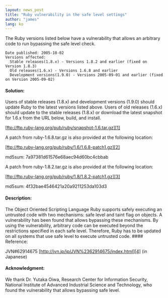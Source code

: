 ```yaml
---
layout: news_post
title: "Ruby vulnerability in the safe level settings"
author: "james"
lang: ko
---
```


The Ruby versions listed below have a vulnerability that allows an
arbitrary code to run bypassing the safe level check.

    
    Date published: 2005-10-02
    Versions affected:
      Stable releases(1.8.x) - Versions 1.8.2 and earlier (fixed on Version 1.8.3)
      Old releases(1.6.x) - Versions 1.6.8 and earlier
      Development versions(1.9.0) - Versions 2005-09-01 and earlier (fixed on Version 2005-09-02)

#### Solution:

Users of stable releases (1.8.x) and development versions (1.9.0) should
update Ruby to the latest versions listed above. Users of old releases
(1.6.x) should update to the stable releases (1.8.x) or download the
latest snapshot for 1.6.x from the URL below, build, and install.

[ftp://ftp.ruby-lang.org/pub/ruby/snapshot-1.6.tar.gz][1]

A patch from ruby-1.6.8.tar.gz is also provided at the following
location:

[ftp://ftp.ruby-lang.org/pub/ruby/1.6/1.6.8-patch1.gz][2]

md5sum: 7a97381d61576e68aec94d60bc4cbbab

A patch from ruby-1.8.2.tar.gz is also provided at the following
location:

[ftp://ftp.ruby-lang.org/pub/ruby/1.8/1.8.2-patch1.gz][3]

md5sum: 4f32bae4546421a20a9211253da103d3

#### Description:

 The Object Oriented Scripting Language Ruby supports safely executing an untrusted code with two mechanisms: safe level and taint flag on objects. A vulnerability has been found that allows bypassing these mechanisms. By using the vulnerability, arbitrary code can be executed beyond the restrictions specified in each safe level. Therefore, Ruby has to be updated on all systems that use safe level to execute untrusted code. #### Reference:

JVN#62914675 [http://jvn.jp/jp/JVN%2362914675/index.html][4] (in
Japanese)

#### Acknowledgment:

We thank Dr. Yutaka Oiwa, Research Center for Information Security,
National Institute of Advanced Industrial Science and Technology, who
found the vulnerability that allows bypassing safe level.



[1]: ftp://ftp.ruby-lang.org/pub/ruby/snapshot-1.6.tar.gz 
[2]: ftp://ftp.ruby-lang.org/pub/ruby/1.6/1.6.8-patch1.gz 
[3]: ftp://ftp.ruby-lang.org/pub/ruby/1.8/1.8.2-patch1.gz 
[4]: http://jvn.jp/jp/JVN%2362914675/index.html 

